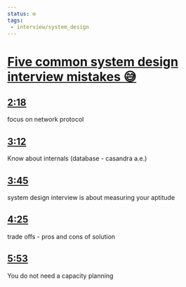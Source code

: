 ```yaml
---
status: ⚙️
tags:
 - interview/system_design
---
```


<!-- Generated by <a href="https://www.yinote.co/#installation">YiNote</a> -->

# [Five common system design interview mistakes 😅](https://www.youtube.com/watch?v=z_YuqLmGZuo)

## [2:18](https://www.youtube.com/watch?v=z_YuqLmGZuo&t=138)

focus on network protocol

## [3:12](https://www.youtube.com/watch?v=z_YuqLmGZuo&t=192)

Know about internals (database - casandra a.e.)

## [3:45](https://www.youtube.com/watch?v=z_YuqLmGZuo&t=225)

system design interview is about measuring your aptitude

## [4:25](https://www.youtube.com/watch?v=z_YuqLmGZuo&t=265)

trade offs - pros and cons of solution

## [5:53](https://www.youtube.com/watch?v=z_YuqLmGZuo&t=353)

You do not need a capacity planning

